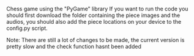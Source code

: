 Chess game using the "PyGame" library
If you want to run the code you should first download the folder containing the piece images and the audios, you should also add the piece locations on your device to the config.py script.


Note: There are still a lot of changes to be made, the current version is pretty slow and the check function hasnt been added

